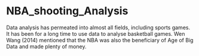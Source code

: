 # NBA_shooting_Analysis
Data analysis has permeated into almost all fields, including sports games. It has been for a long time to use data to analyse basketball games. Wen Wang (2014) mentioned that the NBA was also the beneficiary of Age of Big Data and made plenty of money.
